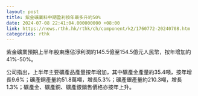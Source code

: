 ```yaml
---
layout: post
title: 紫金礦業料中期盈利按年最多升約50%
date: 2024-07-08 22:41:04.000000000 +08:00
link: https://news.rthk.hk/rthk/ch/component/k2/1760772-20240708.htm
categories: rthk
---
```


紫金礦業預期上半年股東應佔淨利潤約145.5億至154.5億元人民幣，按年增加約41%-50%。

公司指出，上半年主要礦產品產量按年增加，其中礦產金產量約35.4噸，按年增長9.6%；礦產銅產量約51.8萬噸，增長5.3%；礦產銀產量約210.3噸，增長1.3%；礦產金、礦產銅、礦產銀銷售價格亦按年上升。
